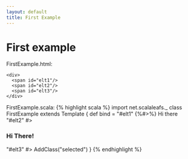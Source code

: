 ```yaml
---
layout: default
title: First Example
---
```

# First example

FirstExample.html:

    <div>
      <span id="elt1"/>
      <span id="elt2"/>
      <span id="elt3"/>
    </div>

FirstExample.scala:
{% highlight scala %}
import net.scalaleafs._
class FirstExample extends Template {
  def bind = 
    "#elt1" {%#>%} Hi there
    "#elt2" #> <h3>Hi There!</h3>
    "#elt3" #> AddClass("selected")
}
{% endhighlight %}